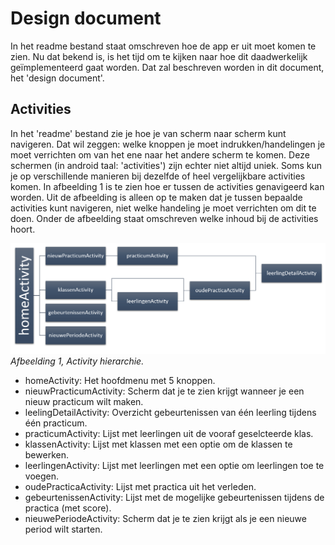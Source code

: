 # Design document

In het readme bestand staat omschreven hoe de app er uit moet komen te zien. Nu dat bekend is, is het tijd om te kijken naar hoe dit daadwerkelijk geïmplementeerd gaat worden. Dat zal beschreven worden in dit document, het 'design document'.

## Activities
In het 'readme' bestand zie je hoe je van scherm naar scherm kunt navigeren. Dat wil zeggen: welke knoppen je moet indrukken/handelingen je moet verrichten om van het ene naar het andere scherm te komen. Deze schermen (in android taal: 'activities') zijn echter niet altijd uniek. Soms kun je op verschillende manieren bij dezelfde of heel vergelijkbare activities komen. In afbeelding 1 is te zien hoe er tussen de activities genavigeerd kan worden. Uit de afbeelding is alleen op te maken dat je tussen bepaalde activities kunt navigeren, niet welke handeling je moet verrichten om dit te doen. Onder de afbeelding staat omschreven welke inhoud bij de activities hoort.

![Afbeelding 1](https://github.com/J0rrr/Practicum-assistent/blob/master/doc/app_hierarchie_2.PNG)
*Afbeelding 1, Activity hierarchie.*

- homeActivity: Het hoofdmenu met 5 knoppen.
- nieuwPracticumActivity: Scherm dat je te zien krijgt wanneer je een nieuw practicum wilt maken.
- leelingDetailActivity: Overzicht gebeurtenissen van één leerling tijdens één practicum. 
- practicumActivity: Lijst met leerlingen uit de vooraf geselcteerde klas.
- klassenActivity: Lijst met klassen met een optie om de klassen te bewerken.
- leerlingenActivity: Lijst met leerlingen met een optie om leerlingen toe te voegen.
- oudePracticaActivity: Lijst met practica uit het verleden.
- gebeurtenissenActivity: Lijst met de mogelijke gebeurtenissen tijdens de practica (met score).
- nieuwePeriodeActivity: Scherm dat je te zien krijgt als je een nieuwe period wilt starten.

